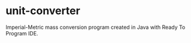 # unit-converter
Imperial-Metric mass conversion program created in Java with Ready To Program IDE.
